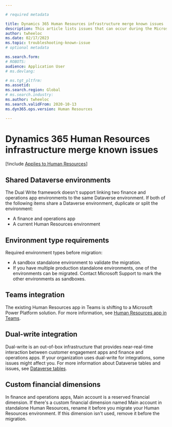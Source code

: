 ```yaml
---

# required metadata

title: Dynamics 365 Human Resources infrastructure merge known issues
description: This article lists issues that can occur during the Microsoft Dynamics 365 Human Resources infrastructure merge.
author: twheeloc
ms.date: 02/17/2023
ms.topic: troubleshooting-known-issue
# optional metadata

ms.search.form: 
# ROBOTS: 
audience: Application User
# ms.devlang: 

# ms.tgt_pltfrm: 
ms.assetid: 
ms.search.region: Global
# ms.search.industry: 
ms.author: twheeloc
ms.search.validFrom: 2020-10-13
ms.dyn365.ops.version: Human Resources

---
```

# Dynamics 365 Human Resources infrastructure merge known issues

[!include [Applies to Human Resources](../includes/applies-to-hr.md)]


## Shared Dataverse environments

The Dual Write framework doesn't support linking two finance and operations app environments to the same Dataverse environment. If both of the following items share a Dataverse environment, duplicate or split the environment:

- A finance and operations app
- A current Human Resources environment

## Environment type requirements

Required environment types before migration:

- A sandbox standalone environment to validate the migration.
- If you have multiple production standalone environments, one of the environments can be migrated. Contact Microsoft Support to mark the other environments as sandboxes.

## Teams integration

The existing Human Resources app in Teams is shifting to a Microsoft Power Platform solution. For more information, see [Human Resources app in Teams](hr-admin-teams-leave-app.md).

## Dual-write integration

Dual-write is an out-of-box infrastructure that provides near-real-time interaction between customer engagement apps and finance and operations apps. If your organization uses dual-write for integrations, some issues might affect you. For more information about Dataverse tables and issues, see [Dataverse tables](hr-developer-entities.md).

## Custom financial dimensions

In finance and operations apps, Main account is a reserved financial dimension. If there's a custom financial dimension named Main account in standalone Human Resources, rename it before you migrate your Human Resources environment. If this dimension isn't used, remove it before the migration.
